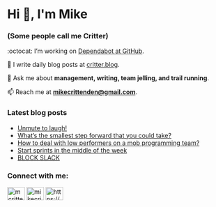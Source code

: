 # Hi 👋, I'm Mike
### (Some people call me Critter)

:octocat: I’m working on [Dependabot at GitHub](https://github.com/features/security).

📝 I write daily blog posts at [critter.blog](https://critter.blog).

💬 Ask me about **management, writing, team jelling, and trail running**.

📫 Reach me at **mikecrittenden@gmail.com**.

### Latest blog posts
<!-- BLOG-POST-LIST:START -->
- [Unmute to laugh!](https://critter.blog/2023/06/01/unmute-to-laugh/)
- [What’s the smallest step forward that you could take?](https://critter.blog/2023/05/31/whats-the-smallest-step-forward-that-you-could-take/)
- [How to deal with low performers on a mob programming team?](https://critter.blog/2023/05/30/how-to-deal-with-low-performers-on-a-mob-programming-team/)
- [Start sprints in the middle of the week](https://critter.blog/2023/05/29/start-sprints-in-the-middle-of-the-week/)
- [BLOCK SLACK](https://critter.blog/2023/05/26/block-slack/)
<!-- BLOG-POST-LIST:END -->

<h3 align="left">Connect with me:</h3>
<p align="left">
<a href="https://twitter.com/mcrittenden" target="blank"><img align="center" src="https://raw.githubusercontent.com/rahuldkjain/github-profile-readme-generator/master/src/images/icons/Social/twitter.svg" alt="mcrittenden" height="30" width="40" /></a>
<a href="https://linkedin.com/in/mikecrittenden" target="blank"><img align="center" src="https://raw.githubusercontent.com/rahuldkjain/github-profile-readme-generator/master/src/images/icons/Social/linked-in-alt.svg" alt="mikecrittenden" height="30" width="40" /></a>
<a href="https://critter.blog/feed/" target="blank"><img align="center" src="https://raw.githubusercontent.com/rahuldkjain/github-profile-readme-generator/master/src/images/icons/Social/rss.svg" alt="https://critter.blog/feed/" height="30" width="40" /></a>
</p>
